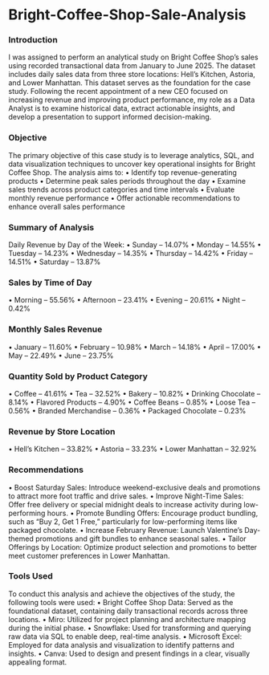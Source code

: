 # Bright-Coffee-Shop-Sale-Analysis
### Introduction ###
I was assigned to perform an analytical study on Bright Coffee Shop’s sales using recorded transactional data from January to June 2025. The dataset includes daily sales data from three store locations: Hell’s Kitchen, Astoria, and Lower Manhattan. This dataset serves as the foundation for the case study.
Following the recent appointment of a new CEO focused on increasing revenue and improving product performance, my role as a Data Analyst is to examine historical data, extract actionable insights, and develop a presentation to support informed decision-making.

### Objective ###
The primary objective of this case study is to leverage analytics, SQL, and data visualization techniques to uncover key operational insights for Bright Coffee Shop. The analysis aims to:
•	Identify top revenue-generating products
•	Determine peak sales periods throughout the day
•	Examine sales trends across product categories and time intervals
•	Evaluate monthly revenue performance
•	Offer actionable recommendations to enhance overall sales performance

### Summary of Analysis ###
Daily Revenue by Day of the Week:
•	Sunday – 14.07%
•	Monday – 14.55%
•	Tuesday – 14.23%
•	Wednesday – 14.35%
•	Thursday – 14.42%
•	Friday – 14.51%
•	Saturday – 13.87%

### Sales by Time of Day ###
•	Morning – 55.56%
•	Afternoon – 23.41%
•	Evening – 20.61%
•	Night – 0.42%

### Monthly Sales Revenue ###
•	January – 11.60%
•	February – 10.98%
•	March – 14.18%
•	April – 17.00%
•	May – 22.49%
•	June – 23.75%

### Quantity Sold by Product Category ###
•	Coffee – 41.61%
•	Tea – 32.52%
•	Bakery – 10.82%
•	Drinking Chocolate – 8.14%
•	Flavored Products – 4.90%
•	Coffee Beans – 0.85%
•	Loose Tea – 0.56%
•	Branded Merchandise – 0.36%
•	Packaged Chocolate – 0.23%

### Revenue by Store Location ###
•	Hell’s Kitchen – 33.82%
•	Astoria – 33.23%
•	Lower Manhattan – 32.92%

### Recommendations ###
•	Boost Saturday Sales: Introduce weekend-exclusive deals and promotions to attract more foot traffic and drive sales.
•	Improve Night-Time Sales: Offer free delivery or special midnight deals to increase activity during low-performing hours.
•	Promote Bundling Offers: Encourage product bundling, such as “Buy 2, Get 1 Free,” particularly for low-performing items like packaged chocolate.
•	Increase February Revenue: Launch Valentine’s Day-themed promotions and gift bundles to enhance seasonal sales.
•	Tailor Offerings by Location: Optimize product selection and promotions to better meet customer preferences in Lower Manhattan.

### Tools Used ###
To conduct this analysis and achieve the objectives of the study, the following tools were used:
•	Bright Coffee Shop Data: Served as the foundational dataset, containing daily transactional records across three locations.
•	Miro: Utilized for project planning and architecture mapping during the initial phase.
•	Snowflake: Used for transforming and querying raw data via SQL to enable deep, real-time analysis.
•	Microsoft Excel: Employed for data analysis and visualization to identify patterns and insights.
•	Canva: Used to design and present findings in a clear, visually appealing format.





